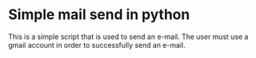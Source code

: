 # Simple mail send in python

This is a simple script that is used to send an e-mail. The user must use a gmail account in order to successfully send an e-mail. 
